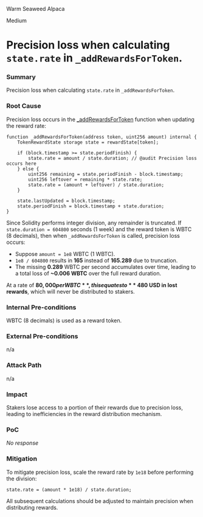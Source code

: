 Warm Seaweed Alpaca

Medium

# Precision loss when calculating `state.rate` in `_addRewardsForToken`.

### Summary



Precision loss when calculating `state.rate` in `_addRewardsForToken`.

### Root Cause

Precision loss occurs in the [\_addRewardsForToken](https://github.com/sherlock-audit/2025-03-symm-io-stacking/blob/main/token/contracts/staking/SymmStaking.sol#L370) function when updating the reward rate:

```solidity
function _addRewardsForToken(address token, uint256 amount) internal {
    TokenRewardState storage state = rewardState[token];

    if (block.timestamp >= state.periodFinish) {
        state.rate = amount / state.duration; // @audit Precision loss occurs here
    } else {
        uint256 remaining = state.periodFinish - block.timestamp;
        uint256 leftover = remaining * state.rate;
        state.rate = (amount + leftover) / state.duration;
    }

    state.lastUpdated = block.timestamp;
    state.periodFinish = block.timestamp + state.duration;
}
```

Since Solidity performs integer division, any remainder is truncated. If `state.duration = 604800` seconds (1 week) and the reward token is WBTC (8 decimals), then when `_addRewardsForToken` is called, precision loss occurs:

- Suppose `amount = 1e8` WBTC (1 WBTC).
- `1e8 / 604800` results in **165** instead of **165.289** due to truncation.
- The missing **0.289** WBTC per second accumulates over time, leading to a total loss of **~0.006 WBTC** over the full reward duration.

At a rate of **$80,000 per WBTC**, this equates to **~$480 USD in lost rewards**, which will never be distributed to stakers.


### Internal Pre-conditions



WBTC (8 decimals) is used as a reward token.

### External Pre-conditions

n/a

### Attack Path

n/a

### Impact


Stakers lose access to a portion of their rewards due to precision loss, leading to inefficiencies in the reward distribution mechanism.

### PoC

_No response_

### Mitigation


To mitigate precision loss, scale the reward rate by `1e18` before performing the division:

```solidity
state.rate = (amount * 1e18) / state.duration;
```

All subsequent calculations should be adjusted to maintain precision when distributing rewards.

